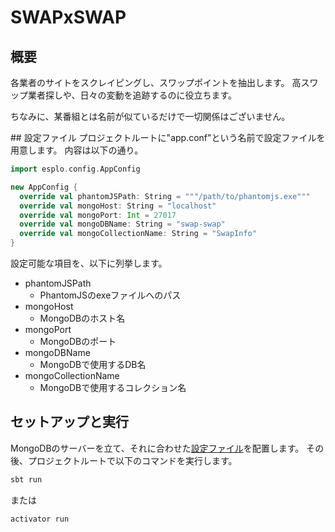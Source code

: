 # SWAPxSWAP

## 概要
各業者のサイトをスクレイピングし、スワップポイントを抽出します。
高スワップ業者探しや、日々の変動を追跡するのに役立ちます。

ちなみに、某番組とは名前が似ているだけで一切関係はございません。

<a name="setting">
## 設定ファイル
プロジェクトルートに"app.conf"という名前で設定ファイルを用意します。
内容は以下の通り。

```Scala
import esplo.config.AppConfig

new AppConfig {
  override val phantomJSPath: String = """/path/to/phantomjs.exe"""
  override val mongoHost: String = "localhost"
  override val mongoPort: Int = 27017
  override val mongoDBName: String = "swap-swap"
  override val mongoCollectionName: String = "SwapInfo"
}
```

設定可能な項目を、以下に列挙します。

* phantomJSPath
    * PhantomJSのexeファイルへのパス
* mongoHost
    * MongoDBのホスト名
* mongoPort
    * MongoDBのポート
* mongoDBName
    * MongoDBで使用するDB名
* mongoCollectionName
    * MongoDBで使用するコレクション名


## セットアップと実行
MongoDBのサーバーを立て、それに合わせた[設定ファイル](#setting)を配置します。
その後、プロジェクトルートで以下のコマンドを実行します。

```bash
sbt run
```
または
```bash
activator run
```
